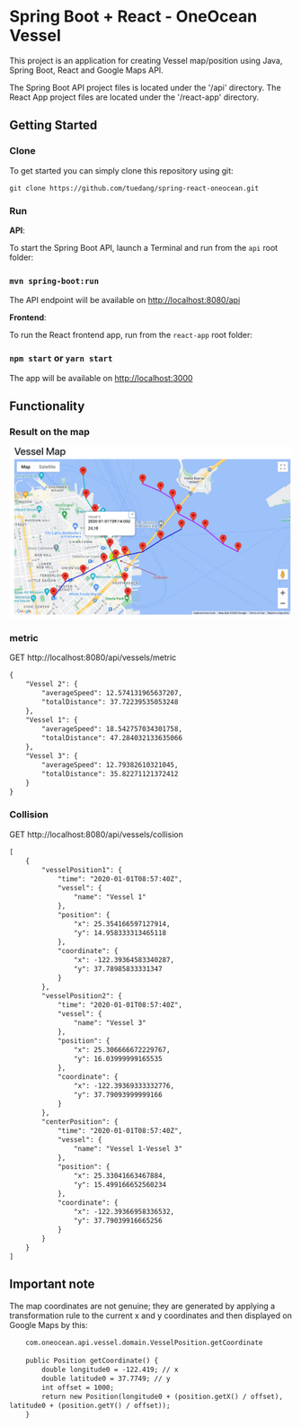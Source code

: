 # Spring Boot + React - OneOcean Vessel

This project is an application for creating Vessel map/position using Java, Spring Boot, React and Google Maps API.

The Spring Boot API project files is located under the '/api' directory.
The React App project files are located under the '/react-app' directory.

## Getting Started

### Clone
To get started you can simply clone this repository using git:
```
git clone https://github.com/tuedang/spring-react-oneocean.git
```

### Run

**API**:

To start the Spring Boot API, launch a Terminal and run from the `api` root folder:

### `mvn spring-boot:run`

The API endpoint will be available on [http://localhost:8080/api](http://localhost:8080/api)

**Frontend**:

To run the React frontend app, run from the `react-app` root folder:

### `npm start` or `yarn start`

The app will be available on [http://localhost:3000](http://localhost:3000)

## Functionality

### Result on the map
![vessles map](imgs/vessels_map.png)


### metric
GET http://localhost:8080/api/vessels/metric
 
```
{
    "Vessel 2": {
        "averageSpeed": 12.574131965637207,
        "totalDistance": 37.72239535053248
    },
    "Vessel 1": {
        "averageSpeed": 18.542757034301758,
        "totalDistance": 47.284032133635066
    },
    "Vessel 3": {
        "averageSpeed": 12.79382610321045,
        "totalDistance": 35.82271121372412
    }
}
```

### Collision
GET http://localhost:8080/api/vessels/collision
```
[
    {
        "vesselPosition1": {
            "time": "2020-01-01T08:57:40Z",
            "vessel": {
                "name": "Vessel 1"
            },
            "position": {
                "x": 25.354166597127914,
                "y": 14.958333313465118
            },
            "coordinate": {
                "x": -122.39364583340287,
                "y": 37.78985833331347
            }
        },
        "vesselPosition2": {
            "time": "2020-01-01T08:57:40Z",
            "vessel": {
                "name": "Vessel 3"
            },
            "position": {
                "x": 25.306666672229767,
                "y": 16.03999999165535
            },
            "coordinate": {
                "x": -122.39369333332776,
                "y": 37.79093999999166
            }
        },
        "centerPosition": {
            "time": "2020-01-01T08:57:40Z",
            "vessel": {
                "name": "Vessel 1-Vessel 3"
            },
            "position": {
                "x": 25.33041663467884,
                "y": 15.499166652560234
            },
            "coordinate": {
                "x": -122.39366958336532,
                "y": 37.79039916665256
            }
        }
    }
]
```

## Important note
The map coordinates are not genuine; 
they are generated by applying a transformation rule to the current x and y coordinates 
and then displayed on Google Maps by this:


```agsl
    com.oneocean.api.vessel.domain.VesselPosition.getCoordinate

    public Position getCoordinate() {
        double longitude0 = -122.419; // x
        double latitude0 = 37.7749; // y
        int offset = 1000;
        return new Position(longitude0 + (position.getX() / offset), latitude0 + (position.getY() / offset));
    }

```